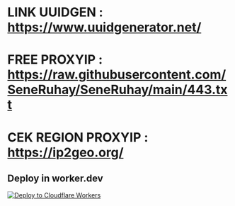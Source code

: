 # LINK UUIDGEN : https://www.uuidgenerator.net/
# FREE PROXYIP : https://raw.githubusercontent.com/SeneRuhay/SeneRuhay/main/443.txt
# CEK REGION PROXYIP : https://ip2geo.org/
## Deploy in worker.dev
   [![Deploy to Cloudflare Workers](https://deploy.workers.cloudflare.com/button)](https://deploy.workers.cloudflare.com/?url=https://github.com/SeneRuhay/SeneRuhay)

